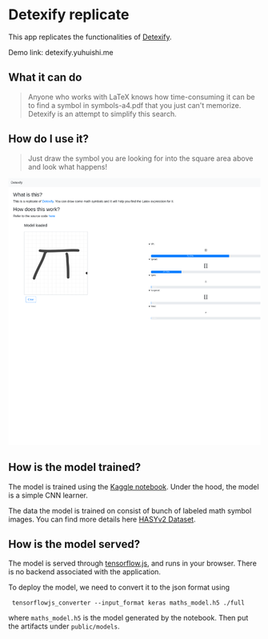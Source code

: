 # Detexify replicate

This app replicates the functionalities of [Detexify](https://detexify.kirelabs.org/classify.html).

Demo link: detexify.yuhuishi.me

## What it can do 

>  Anyone who works with LaTeX knows how time-consuming it can be to find a symbol in symbols-a4.pdf that you just can't memorize. Detexify is an attempt to simplify this search. 

## How do I use it?

>  Just draw the symbol you are looking for into the square area above and look what happens! 

![](docs/screenshot.png)

## How is the model trained?

The model is trained using the [Kaggle notebook](https://www.kaggle.com/dayeye2006/cnn-image-classification-hasyv2).
Under the hood, the model is a simple CNN learner. 

The data the model is trained on consist of bunch of labeled math symbol images. You can find more details here [HASYv2 Dataset](https://www.kaggle.com/martinthoma/hasyv2-dataset-friend-of-mnist).

## How is the model served?

The model is served through [tensorflow.js](https://www.tensorflow.org/js), and runs in your browser. There is no backend associated with the application. 

To deploy the model, we need to convert it to the json format using
```
 tensorflowjs_converter --input_format keras maths_model.h5 ./full
```
where `maths_model.h5` is the model generated by the notebook.
Then put the artifacts under `public/models`.